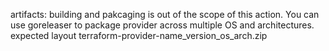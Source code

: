 artifacts:
  building and pakcaging is out of the scope of this action. You can use goreleaser to package provider across multiple OS and architectures.
  expected layout terraform-provider-name_version_os_arch.zip 
